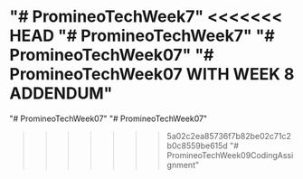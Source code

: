 "# PromineoTechWeek7" 
<<<<<<< HEAD
"# PromineoTechWeek7" 
"# PromineoTechWeek07" 
"# PromineoTechWeek07 WITH WEEK 8 ADDENDUM" 
=======
"# PromineoTechWeek07" 
"# PromineoTechWeek07" 
>>>>>>> 5a02c2ea85736f7b82be02c71c2b0c8559be615d
"# PromineoTechWeek09CodingAssignment" 
